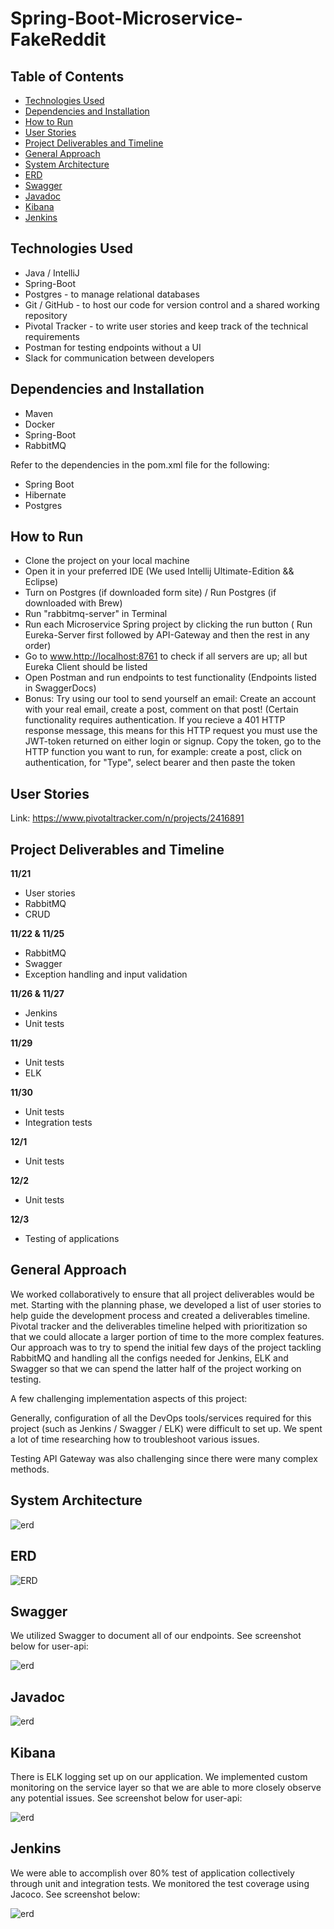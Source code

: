 # Spring-Boot-Microservice-FakeReddit

## Table of Contents
* [Technologies Used](#technologies-used)
* [Dependencies and Installation](#dependencies-and-installation)
* [How to Run](#how-to-run)
* [User Stories](#user-stories)
* [Project Deliverables and Timeline](#project-deliverables-and-timeline)
* [General Approach](#general-approach)
* [System Architecture](#system-architecture)
* [ERD](#erd)
* [Swagger](#swagger)
* [Javadoc](#javadoc)
* [Kibana](#kibana)
* [Jenkins](#jenkins)

## Technologies Used
- Java / IntelliJ
- Spring-Boot
- Postgres - to manage relational databases
- Git / GitHub - to host our code for version control and a shared working repository
- Pivotal Tracker - to write user stories and keep track of the technical requirements
- Postman for testing endpoints without a UI
- Slack for communication between developers

## Dependencies and Installation
- Maven
- Docker
- Spring-Boot
- RabbitMQ

Refer to the dependencies in the pom.xml file for the following:
- Spring Boot
- Hibernate
- Postgres

## How to Run
- Clone the project on your local machine
- Open it in your preferred IDE (We used Intellij Ultimate-Edition && Eclipse)
- Turn on Postgres (if downloaded form site) / Run Postgres (if downloaded with Brew)
- Run "rabbitmq-server" in Terminal
- Run each Microservice Spring project by clicking the run button ( Run Eureka-Server first followed by API-Gateway and then the rest in any order)
- Go to www.http://localhost:8761 to check if all servers are up; all but Eureka Client should be listed
- Open Postman and run endpoints to test functionality (Endpoints listed in SwaggerDocs) 
- Bonus: Try using our tool to send yourself an email: Create an account with your real email, create a post, comment on that post! (Certain functionality requires authentication. If you recieve a 401 HTTP response message, this means for this HTTP request you must use the JWT-token returned on either login or signup. Copy the token, go to the HTTP function you want to run, for example: create a post, click on authentication, for "Type", select bearer and then paste the token 

## User Stories
Link:   https://www.pivotaltracker.com/n/projects/2416891

## Project Deliverables and Timeline
**11/21**
- User stories
- RabbitMQ
- CRUD

**11/22 & 11/25**
- RabbitMQ
- Swagger
- Exception handling and input validation

**11/26 & 11/27**
- Jenkins
- Unit tests

**11/29**
- Unit tests
- ELK

**11/30**
- Unit tests
- Integration tests

**12/1**
- Unit tests

**12/2**
- Unit tests

**12/3**
- Testing of applications

## General Approach
We worked collaboratively to ensure that all project deliverables would be met. Starting with the planning phase, we developed a list of user stories to help guide the development process and created a deliverables timeline. Pivotal tracker and the deliverables timeline helped with prioritization so that we could allocate a larger portion of time to the more complex features. Our approach was to try to spend the initial few days of the project tackling RabbitMQ and handling all the configs needed for Jenkins, ELK and Swagger so that we can spend the latter half of the project working on testing.

A few challenging implementation aspects of this project:

Generally, configuration of all the DevOps tools/services required for this project (such as Jenkins / Swagger / ELK) were difficult to set up. We spent a lot of time researching how to troubleshoot various issues. 

Testing API Gateway was also challenging since there were many complex methods.


## System Architecture
![erd](https://github.com/BenjaminKarasik28/Spring-Boot-Microservice-FakeReddit/blob/master/System%20Architecture%20updated.png)


## ERD 

![ERD](https://github.com/BenjaminKarasik28/Spring-Boot-Microservice-FakeReddit/blob/master/ERD%202.png)

## Swagger
We utilized Swagger to document all of our endpoints. See screenshot below for user-api:

![erd](https://github.com/BenjaminKarasik28/Spring-Boot-Microservice-FakeReddit/blob/master/Swagger.png)

## Javadoc

![erd](https://github.com/BenjaminKarasik28/Spring-Boot-Microservice-FakeReddit/blob/master/Javadoc.png)

## Kibana
There is ELK logging set up on our application. We implemented custom monitoring on the service layer so that we are able to more closely observe any potential issues. See screenshot below for user-api:

![erd](https://github.com/BenjaminKarasik28/Spring-Boot-Microservice-FakeReddit/blob/master/Kibana.png)

## Jenkins
We were able to accomplish over 80% test of application collectively through unit and integration tests. We monitored the test coverage using Jacoco. See screenshot below: 

![erd](https://github.com/BenjaminKarasik28/Spring-Boot-Microservice-FakeReddit/blob/master/Jenkins.png)
